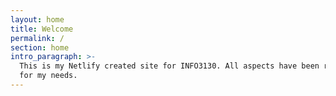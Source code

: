 ```yaml
---
layout: home
title: Welcome
permalink: /
section: home
intro_paragraph: >-
  This is my Netlify created site for INFO3130. All aspects have been repurposed
  for my needs.
---
```



